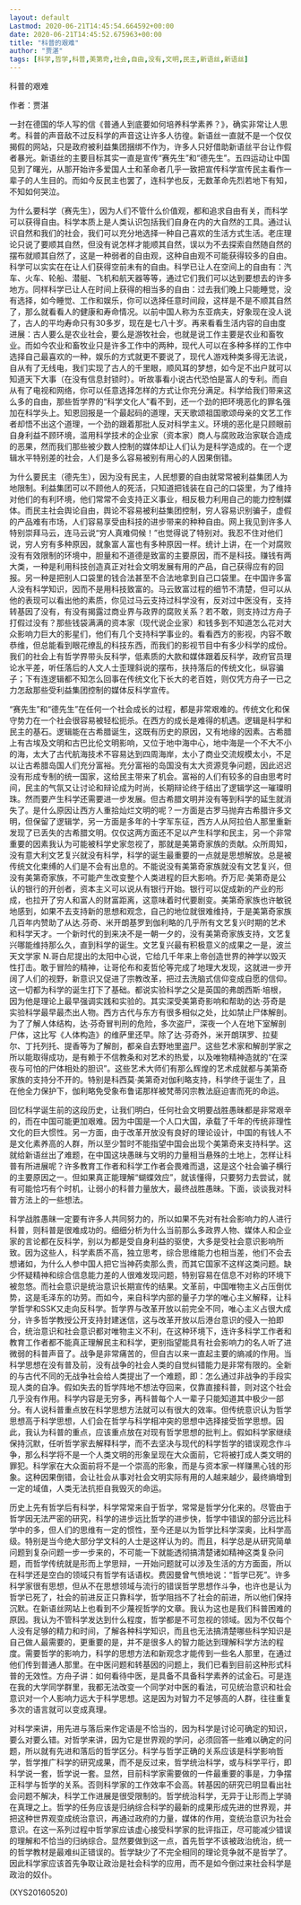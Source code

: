 ```yaml
---
layout: default
Lastmod: 2020-06-21T14:45:54.664592+00:00
date: 2020-06-21T14:45:52.675963+00:00
title: "科普的艰难"
author: "贾湛"
tags: [科学,哲学,科普,美第奇,社会,自由,没有,文明,民主,新语丝,新语丝]
---
```


科普的艰难

作者：贾湛

一封在德国的华人写的信《普通人到底要如何培养科学素养？》，确实非常让人思考。科普的声音敌不过反科学的声音这让许多人彷徨。新语丝一直就不是一个仅仅揭假的网站，只是政府被利益集团捆绑不作为，许多人只好借助新语丝平台让作假者暴光。新语丝的主要目标其实一直是宣传“赛先生”和“德先生”。五四运动让中国见到了曙光，从那开始许多爱国人士和革命者几乎一致把宣传科学宣传民主看作一辈子的人生目的。而如今反民主也罢了，连科学也反，无数革命先烈若地下有知，不知如何哭泣。

为什么要科学（赛先生），因为人们不管什么价值观，都和追求自由有关，而科学可以获得自由。科学本质上是人类认识包括我们自身在内的大自然的工具。通过认识自然和我们的社会，我们可以充分地选择一种自己喜欢的生活方式生活。老庄理论只说了要顺其自然，但没有说怎样才能顺其自然，误以为不去探索自然随自然的摆布就顺其自然了，这是一种弱者的自由观，这种自由观不可能获得较多的自由。科学可以实实在在让人们获得空前未有的自由。科学已让人在空间上的自由有：汽车、火车、轮船、潜艇、飞机和航天器等等，通过它们我们可以达到要想去的许多地方。同样科学已让人在时间上获得的相当多的自由：过去我们晚上只能睡觉，没有选择，如今睡觉、工作和娱乐，你可以选择任意时间段，这样是不是不顺其自然了，那么就看看人的健康和寿命情况。以前中国人称为东亚病夫，好象现在没人说了，古人的平均寿命只有30多岁，现在是七八十岁。再来看看生活内容的自由度进展：古人要么是农业社会，要么是游牧社会，也就是说工作主要是农业和畜牧业。而如今农业和畜牧业只是许多工作中的两种，现代人可以在多种多样的工作中选择自己最喜欢的一种，娱乐的方式就更不要说了，现代人游戏种类多得无法说，自从有了无线电，我们实现了古人的千里眼，顺风耳的梦想，如今足不出户就可以知道天下大事（在没有信息封锁时）。听故事看小说古代恐怕是富人的专利。而自从有了电视和网络，你可以任意选择怎样的方式让你充分满足。科学给我们带来这么多的自由，那些哲学界的“科学文化人”看不到，还一个劲的把环境恶化的罪名强加在科学头上。知恩回报是一个最起码的道理，天天歌颂祖国歌颂母亲的文艺工作者却悟不出这个道理，一个劲的跟着那批人反对科学主义。环境的恶化是只顾眼前自身利益不顾环境，滥用科学技术的企业家（资本家）商人与腐败政治家联合造成的恶果，然而我们那些被少数人控制的媒体却让人们认为是科学造成的。在一个逻辑水平特别差的社会，人们是多么容易被别有用心的人因果倒错。

为什么要民主（德先生），因为没有民主，人民想要的自由就常常被利益集团人为地限制。利益集团可以不顾他人的死活，只知道把钱装在自己的口袋里，为了维持对他们的有利环境，他们常常不会支持正义事业，相反极力利用自己的能力控制媒体。而民主社会舆论自由，舆论不容易被利益集团控制，穷人容易识别骗子，虚假的产品难有市场，人们容易享受由科技的进步带来的种种自由。网上我见到许多人特别崇拜马云，连马云说“穷人真难伺候！”也觉得说了特别对。我忍不住对他们说，穷人穷有多种原因，就象富人富也有多种原因一样。统计上讲，在一个对腐败没有有效限制的环境中，胆量和不道德是致富的主要原因，而不是科技。赚钱有两大类，一种是利用科技创造真正对社会文明发展有用的产品，自己获得应有的回报。另一种是把别人口袋里的钱合法甚至不合法地拿到自己口袋里。在中国许多富人没有科学知识，因而不是用科技致富的。马云致富过程的细节不清楚，但可以从他的表现可以看出他的素质，你见过马云支持过科学没有，反对过中医没有，支持转基因了没有，有没有揭露过商业界与政界的腐败关系？若不敢，则支持过方舟子打假过没有？那些钱袋满满的资本家（现代说企业家）和钱多到不知道怎么花对大众影响力巨大的影星们，他们有几个支持科学事业的。看看西方的影视，内容不敢恭维，但总能看到眼花缭乱的科技东西，而我们的影视节目中有多少科学的成份。我们的社会上有哲学界带头反科学，低素质的大款和媒体跟着反科学，政府官员理论水平差，听任落后的人文人士歪理斜说的摆布，扶持落后的传统文化，纵容骗子；下有连逻辑都不知怎么回事在传统文化下长大的老百姓，则仅凭方舟子一已之力怎敌那些受利益集团控制的媒体反科学宣传。

“赛先生”和“德先生”在任何一个社会成长的过程，都是非常艰难的。传统文化和保守势力在一个社会很容易被轻松扼杀。在西方的成长是难得的机遇。逻辑是科学和民主的基石。逻辑能在古希腊诞生，这既有历史的原因，又有地缘的因素。古希腊上有古埃及文明和古巴比伦文明影响，又位于地中海中心，地中海是一个不大不小的海，太大了古代航海技术不容易达到四周海岸，太小了商业交流规模太小，不足以让古希腊岛国人们充分富裕。充分富裕的岛国没有太大资源竞争问题，因此迟迟没有形成专制的统一国家，这给民主带来了机会。富裕的人们有较多的自由思考时间，民主的气氛又让讨论和辩论成为时尚，长期辩论终于结出了逻辑学这一璀璨明珠。然而要产生科学还需要进一步发展。但古希腊文明并没有等到科学的延生就消失了。是什么原因让西方人重拾灿烂文明的呢？一方面是古罗马抛弃古希腊许多文明，但保留了逻辑学，另一方面是多年的十字军东征，西方人从阿拉伯人那里重新发现了已丢失的古希腊文明。仅仅这两方面还不足以产生科学和民主，另一个非常重要的因素我认为可能被科学史家忽视了，那就是美第奇家族的贡献。众所周知，没有意大利文艺复兴就没有科学，科学的诞生最重要的一点就是思想解放。总是被传统文化束缚的人们是不会有出息的。不能说没有美第奇家族就没有文艺复兴，但没有美第奇家族，不可能产生改变整个人类进程的巨大影响。乔万尼·美第奇是公认的银行的开创者，资本主义可以说从有银行开始。银行可以促成新的产业的形成，也拉开了穷人和富人的财富距离，这意味着时代要剧变。美第奇家族也许敏锐地感到，如果不去支持新的思想和观念，自己的地位就很难维持，于是美第奇家族几百年内赞助了从达.芬奇、米开朗基罗到伽利略的几乎所有文艺复兴时期的艺术和科学天才。一个新时代的到来决不是一朝一夕的，没有美第奇家族支持，文艺复兴哪能维持那么久，直到科学的诞生。文艺复兴最有积极意义的成果之一是，波兰天文学家 N.哥白尼提出的太阳中心说，它给几千年来上帝创造世界的神学以毁灭性打击。敢于冒险的精神，让哥伦布和麦哲伦等完成了地理大发现，这就进一步开阔了人们的视野，新意识又促进了宗教改革，把过去洗脑式信仰变成自愿的信仰。这一切都为科学的诞生打下了基础。都说实验科学之父是英国的弗朗西斯·培根，因为他是理论上最早强调实践和实验的。其实深受美第奇影响和帮助的达·芬奇是实验科学最早最杰出人物。西方古代与东方有很多相似之处，比如禁止尸体解剖。为了了解人体结构，达·芬奇冒判刑的危险，多次盗尸，深夜一个人在地下室解剖尸体，这比写《人体构造》的维萨里还早。除了达·芬奇外，米开朗琪罗、拉斐尔、丁托列托、提香等为了解剖，都亲自去野地里盗尸。这些艺术家和解剖学家之所以能取得成功，是有赖于不信教条和对艺术的热爱，以及唯物精神造就的“在深夜与可怕的尸体相处的胆识”。这些艺术大师们有那么辉煌的艺术成就都与美第奇家族的支持分不开的。特别是科西莫·美第奇对伽利略支持，科学终于诞生了，且在他全力保护下，伽利略免受象布鲁诺那样被梵蒂冈宗教法庭迫害而死的命运。

回忆科学诞生前的这段历史，让我们明白，任何社会文明要战胜愚昧都是非常艰辛的，而在中国可能更加艰难。因为中国是一个人口大国，承载了千年的传统非理性文化的巨大惯性。另一方面，由于改革开放没有良好的理论设计，中国的有钱人不是文化素养高的人群，所以至少暂时不能指望中国会出现个美第奇来支持科学。这就给新语丝出了难题，在中国这块愚昧与文明的力量相当悬殊的土地上，怎样让科普有所进展呢？许多教育工作者和科学工作者会畏难而退，这是这个社会骗子横行的主要原因之一。但如果真正能理解“蝴蝶效应”，就该懂得，只要努力去尝试，就有可能恰巧有个时机，让弱小的科普力量放大，最终战胜愚昧。下面，谈谈我对科普方法上的一些想法。

科学战胜愚昧一定要有许多人共同努力的，所以如果不先对有社会影响力的人进行科普，则科普是很难成功的。细细分析为什么当前那么多政界人物、媒体人和企业家的言论都在反科学，别以为都是受自身利益的驱使，大多是受社会意识影响所致。因为这些人，科学素质不高，独立思考，综合思维能力也相当差，他们不会去想诸如，为什么人参中国人把它当神药卖那么贵，而其它国家不这样这类问题。缺少怀疑精神和综合信息能力差的人很难发现问题，特别容易在信息不对称的环境下被忽悠。而社会意识是统治意识长期宣传的结果。文革前，中国唯物主义占压倒优势，这是毛泽东的功劳。而如今，来自科学内部的量子力学的唯心主义解释，让科学哲学和SSK又走向反科学。哲学界与改革开放以前完全不同，唯心主义占很大成分，许多哲学教授公开支持封建迷信，这与改革开放以后港台意识的侵入一拍即合，统治意识和社会意识都对唯物主义不利，在这种环境下，连许多科学工作者和教育工作者都不能真正理解民主和科学，更别指望能具有社会影响力的名人听了进微弱的科普声音了。战争是非常痛苦的，但自古以来一直起主要的熵减的作用。当科学思想在没有普及前，没有战争的社会人类的自觉纠错能力是非常有限的。全新的与古代不同的无战争社会给人类提出了一个难题，即：怎么通过非战争的手段实现人类的自净。假如失去的哲学阵地不想法夺回来，仅靠直接科普，则对这个社会几乎没有作用。科学内容是无穷多，再科普每个人一辈子只能知道其中极少一部分。有人说科普重点放在科学思想方法就可以有很大的效率。但传统意识认为哲学思想高于科学思想，人们会在哲学与科学相冲突的思想中选择接受哲学思想。因此，我认为科普的重点，应该重点放在对现有哲学思想的批判上。假如科学家继续保持沉默，任听哲学家去解释科学，而不去坚决与现代的科学哲学的错误观念作斗争，那么科学将不是一个人类文明的形象呈现在大众面前，它将被打成人类文明的罪犯。科学家在大众面前将不是一个崇高的形象，而是与资本家一样赚黑心钱的形象。这种因果倒错，会让社会从事对社会文明实际有用的人越来越少，最终熵增到一定的域值，人类无法抗拒自我毁灭的命运。

历史上先有哲学后有科学，科学常常来自于哲学，常常是哲学分化来的。尽管由于哲学因无法严密的研究，科学的进步远比哲学的进步快，哲学中错误的部分远比科学中的多，但人们的思维有一定的惯性，至今还是以为哲学比科学深奥，比科学高级。特别是当今绝大部分学文科的人士是这样认为的。而且，科学总是从研究简单问题到复杂问题一步一步来的，不可能一下就能透彻搞清楚诸如精神这类复杂问题，而哲学传统就是形而上学思辩，一开始问题就可以涉及生活的方方面面，所以在科学还是空白的领域只有哲学有话语权。费因曼曾气愤地说：“哲学已死”。许多科学家很有思想，但从不在思想领域与流行的错误哲学思想作斗争，也许也是认为哲学已死了，社会的前进反正只靠科学，哲学阻挡不了社会的前进，所以他们保持沉默。在新语丝网站上也看到不少蔑视哲学的文章。我认为这也是我们科普困难的原因。我认为不管科学发达到什么程度，哲学都是不可忽视的领域。因为不仅每个人没有足够的精力和时间，了解各种科学知识，而且也无法搞清楚哪些科学知识是自己做人最需要的，更重要的是，并不是很多人的智力能达到理解科学方法的程度。需要哲学的影响力，科学的思想方法和新观念才能传到一些名人那里，在通过他们传到普通人那里。在中医问题和转基因的问题上，我们已看到目前这种形式科普的无效性。方舟子讲：如何看待中医，是具备不具备科学素养的试金石。可是连在我的大学同学群里，我都无法改变一个同学对中医的看法，可见统治意识和社会意识对一个人影响力远大于科学思想。这是因为对智力不足够高的人群，往往重复多次的语言就可以变成真理。

对科学来讲，用先进与落后来作定语是不恰当的，因为科学是讨论可确定的知识，要么对要么错。对哲学来讲，因为它是世界观的学问，必须回答一些难以确定的问题，所以就有先进和落后的哲学区分。科学与哲学正确的关系应该是科学影响哲学，哲学推广科学的研究成果，而不是反过来，哲学统治科学，或与科学平行，即科学说一套，哲学说一套。显然，目前科学家需要做的一件最重要的事是，力争摆正科学与哲学的关系。否则科学家的工作效率不会高。转基因的研究已明显看出社会问题不解决，科学工作进展是很受限制的。哲学统治科学，无异于让形而上学骑在真理之上。哲学的任务应该是归纳综合科学的最新的成果形成先进的世界观，并把这种世界观变成统治意识，再通过政府的力量，媒体的作用，变统治意识为社会意识。在这一系列过程中哲学家应该虚心接受科学家的批评指正，尽可能减少错误的理解和不恰当的归纳综合。显然要做到这一点，首先哲学不该被政治统治，统一的哲学教材是最难纠正错误的。哲学缺少了不完全相同的理论竞争就不是哲学了。因此科学家应该首先争取让政治是社会科学的应用，而不是如今倒过来社会科学是政治的奴仆。

(XYS20160520)

